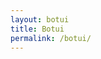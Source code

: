 ```yaml
---
layout: botui
title: Botui
permalink: /botui/
---
```


<div class="botui-app-container" id="hello-world">
    <bot-ui></bot-ui>
  </div>
  <script src="https://cdn.jsdelivr.net/vue/2.0.5/vue.min.js"></script>
  <script src="{{ "/assets/js/botui.js" | relative_url }}"></script>
  <script>
    var botui = new BotUI('hello-world');

    botui.message.add({
      loading: true
    }).then(function (index) {
      setTimeout(function () {
        botui.message.update(index, {
          content: 'Hello World from bot!',
          loading: false
        }).then(function () {
          botui.message.add({
            delay: 2000,
            loading: true,
            content: 'Delayed Hello World'
          });
        });
      }, 5000);
    });

    botui.message.add({
      human: true,
      content: 'Hello World from human!'
    }).then(function () {
      botui.action.text({
        action: {
          button: {
            icon: 'check',
            label: 'Submit'
          }
        }
      });
    });
  </script>


